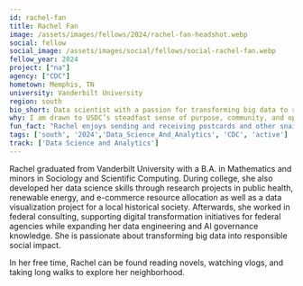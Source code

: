 ```yaml
---
id: rachel-fan
title: Rachel Fan
image: /assets/images/fellows/2024/rachel-fan-headshot.webp
social: fellow
social_image: /assets/images/social/fellows/social-rachel-fan.webp
fellow_year: 2024
project: ["na"]
agency: ["CDC"]
hometown: Memphis, TN
university: Vanderbilt University
region: south
bio_short: Data scientist with a passion for transforming big data to realize responsible social impact
why: I am drawn to USDC’s steadfast sense of purpose, community, and optimism, which align with my personal values and set it apart from other professional opportunities.
fun_fact: "Rachel enjoys sending and receiving postcards and other snail mail."
tags: ['south', '2024','Data_Science_And_Analytics', 'CDC', 'active']
track: ['Data Science and Analytics']
---
```


Rachel graduated from Vanderbilt University with a B.A. in Mathematics and minors in Sociology and Scientific Computing. During college, she also developed her data science skills through research projects in public health, renewable energy, and e-commerce resource allocation as well as a data visualization project for a local historical society. Afterwards, she worked in federal consulting, supporting digital transformation initiatives for federal agencies while expanding her data engineering and AI governance knowledge. She is passionate about transforming big data into responsible social impact.

In her free time, Rachel can be found reading novels, watching vlogs, and taking long walks to explore her neighborhood.
